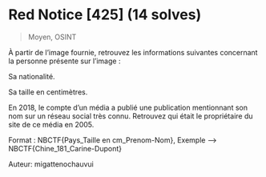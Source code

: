 # Red Notice  [425] (14 solves)

> Moyen, OSINT

À partir de l’image fournie, retrouvez les informations suivantes concernant la personne présente sur l’image :

Sa nationalité.

Sa taille en centimètres.

En 2018, le compte d’un média a publié une publication mentionnant son nom sur un réseau social très connu. Retrouvez qui était le propriétaire du site de ce média en 2005.

Format : NBCTF{Pays_Taille en cm_Prenom-Nom}, Exemple --> NBCTF{Chine_181_Carine-Dupont}

Auteur: migattenochauvui


